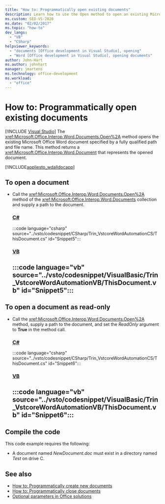 ```yaml
---
title: "How to: Programmatically open existing documents"
description: Learn how to use the Open method to open an existing Microsoft Word document specified by a fully-qualified path and file name.
ms.custom: SEO-VS-2020
ms.date: "02/02/2017"
ms.topic: "how-to"
dev_langs:
  - "VB"
  - "CSharp"
helpviewer_keywords:
  - "documents [Office development in Visual Studio], opening"
  - "Word [Office development in Visual Studio], opening documents"
author: John-Hart
ms.author: johnhart
manager: jmartens
ms.technology: office-development
ms.workload:
  - "office"
---
```

# How to: Programmatically open existing documents

 [!INCLUDE [Visual Studio](~/includes/applies-to-version/vs-windows-only.md)]
  The <xref:Microsoft.Office.Interop.Word.Documents.Open%2A> method opens the existing Microsoft Office Word document specified by a fully qualified path and file name. This method returns a <xref:Microsoft.Office.Interop.Word.Document> that represents the opened document.

 [!INCLUDE[appliesto_wdalldocapp](../vsto/includes/appliesto-wdalldocapp-md.md)]

## To open a document

- Call the <xref:Microsoft.Office.Interop.Word.Documents.Open%2A> method of the <xref:Microsoft.Office.Interop.Word.Documents> collection and supply a path to the document.

     ### [C#](#tab/csharp)
     :::code language="csharp" source="../vsto/codesnippet/CSharp/Trin_VstcoreWordAutomationCS/ThisDocument.cs" id="Snippet5":::

     ### [VB](#tab/vb)
     :::code language="vb" source="../vsto/codesnippet/VisualBasic/Trin_VstcoreWordAutomationVB/ThisDocument.vb" id="Snippet5":::
     ---

## To open a document as read-only

- Call the <xref:Microsoft.Office.Interop.Word.Documents.Open%2A> method, supply a path to the document, and set the *ReadOnly* argument to **True** in the method call.

     ### [C#](#tab/csharp)
     :::code language="csharp" source="../vsto/codesnippet/CSharp/Trin_VstcoreWordAutomationCS/ThisDocument.cs" id="Snippet6":::

     ### [VB](#tab/vb)
     :::code language="vb" source="../vsto/codesnippet/VisualBasic/Trin_VstcoreWordAutomationVB/ThisDocument.vb" id="Snippet6":::
     ---

## Compile the code
 This code example requires the following:

- A document named *NewDocument.doc* must exist in a directory named *Test* on drive C.

## See also
- [How to: Programmatically create new documents](../vsto/how-to-programmatically-create-new-documents.md)
- [How to: Programmatically close documents](../vsto/how-to-programmatically-close-documents.md)
- [Optional parameters in Office solutions](../vsto/optional-parameters-in-office-solutions.md)
